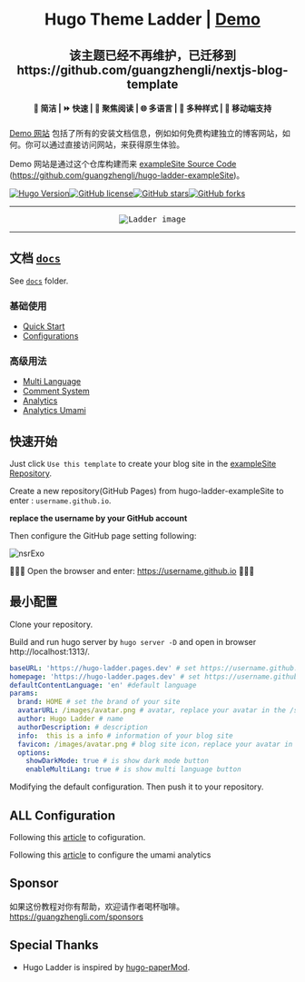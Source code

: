 <h1 align=center>Hugo Theme Ladder | <a href="https://hugo-ladder.pages.dev/" rel="nofollow">Demo</a></h1>

<h2 align=center>该主题已经不再维护，已迁移到 https://github.com/guangzhengli/nextjs-blog-template </h2>

<h4 align=center>🌈 简洁 | ⏩ 快速 | 📰 聚焦阅读 | 🌐 多语言 | 🌙 多种样式 | 📱 移动端支持</h4>

[Demo 网站](https://hugo-ladder.pages.dev/zh/) 包括了所有的安装文档信息，例如如何免费构建独立的博客网站，如何。你可以通过直接访问网站，来获得原生体验。

Demo 网站是通过这个仓库构建而来 [exampleSite Source Code](https://github.com/guangzhengli/hugo-ladder-exampleSite) (https://github.com/guangzhengli/hugo-ladder-exampleSite)。

[![Hugo Version](https://img.shields.io/static/v1?label=hugo-version&message=0.99.0&color=blue&logo=hugo)](https://github.com/gohugoio/hugo/releases/tag/v0.99.0)[![GitHub license](https://img.shields.io/github/license/guangzhengli/hugo-theme-ladder)](https://github.com/guangzhengli/hugo-theme-ladder/blob/master/LICENSE)[![GitHub stars](https://img.shields.io/github/stars/guangzhengli/hugo-theme-ladder)](https://github.com/guangzhengli/hugo-theme-ladder/stargazers)[![GitHub forks](https://img.shields.io/github/forks/guangzhengli/hugo-theme-ladder)](https://github.com/guangzhengli/hugo-theme-ladder/network)

---

<p align="center">
  <kbd><img src="https://cdn.jsdelivr.net/gh/guangzhengli/PicURL@master/uPic/VPKI7H.png" alt="Ladder image" title="Mockup"/></kbd>
</p>


---

## 文档 [`docs`](docs/home.md)

See [`docs`](docs/home.md) folder.

### 基础使用

* [Quick Start](docs/quick-start.md)
* [Configurations](docs/configurations.md)

### 高级用法

* [Multi Language](docs/multi-language.md)
* [Comment System](docs/comment-system.md)
* [Analytics](docs/analytics.md)
* [Analytics Umami](docs/umami.md)

## 快速开始

Just click `Use this template` to create your blog site in the [exampleSite Repository](https://github.com/guangzhengli/hugo-ladder-exampleSite).

Create a new repository(GitHub Pages) from hugo-ladder-exampleSite to enter : `username.github.io`.

**replace the username by your GitHub account**

Then configure the GitHub page setting following:

![nsrExo](https://cdn.jsdelivr.net/gh/guangzhengli/PicURL@master/uPic/nsrExo.png)

🎉🎉🎉 Open the browser and enter: https://username.github.io 🎉🎉🎉

## 最小配置

Clone your repository.

Build and run hugo server by `hugo server -D` and open in browser http://localhost:1313/.

```yml
baseURL: 'https://hugo-ladder.pages.dev' # set https://username.github.io
homepage: 'https://hugo-ladder.pages.dev' # set https://username.github.io
defaultContentLanguage: 'en' #default language
params:
  brand: HOME # set the brand of your site
  avatarURL: /images/avatar.png # avatar, replace your avatar in the /static/images/
  author: Hugo Ladder # name
  authorDescription: # description
  info:  this is a info # information of your blog site
  favicon: /images/avatar.png # blog site icon，replace your avatar in the /static/images/
  options:
    showDarkMode: true # is show dark mode button
    enableMultiLang: true # is show multi language button
```

Modifying the default configuration. Then push it to your repository.

## ALL Configuration

Following this [article](https://guangzhengli.com/blog/en/how-to-create-your-blog-for-free-by-hugo-ladder-in-30min/) to cofiguration.

Following this [article](https://guangzhengli.com/blog/en/how-to-integrate-umami-for-free-to-blog-site/) to configure the umami analytics

## Sponsor

如果这份教程对你有帮助，欢迎请作者喝杯咖啡。
https://guangzhengli.com/sponsors

## Special Thanks

* Hugo Ladder is inspired by [hugo-paperMod](https://github.com/adityatelange/hugo-PaperMod).
